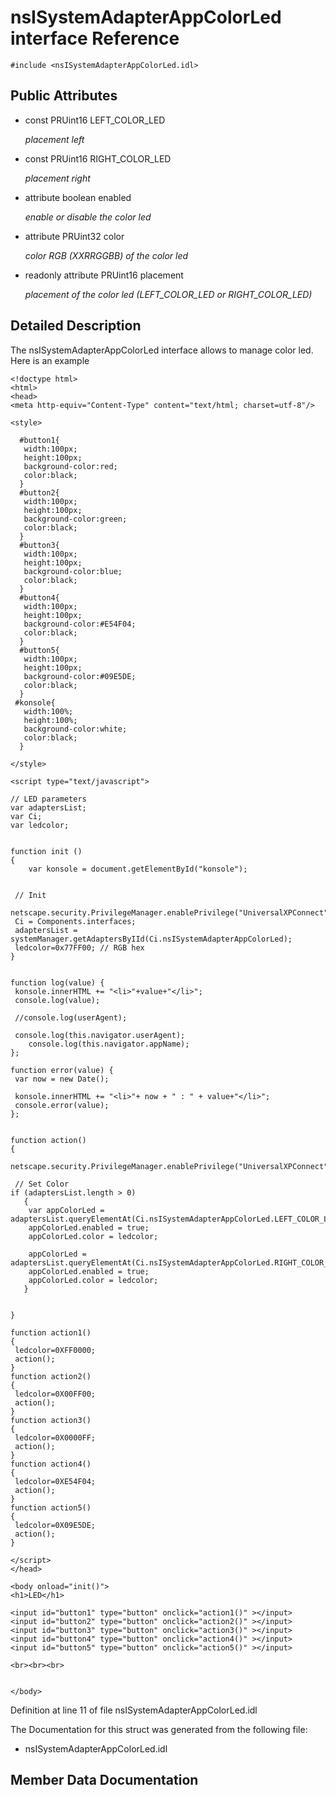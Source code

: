 nsISystemAdapterAppColorLed interface Reference
===============================================

    #include <nsISystemAdapterAppColorLed.idl>

Public Attributes
-----------------

-   const PRUint16 LEFT\_COLOR\_LED

    *placement left*

<!-- -->

-   const PRUint16 RIGHT\_COLOR\_LED

    *placement right*

<!-- -->

-   attribute boolean enabled

    *enable or disable the color led*

<!-- -->

-   attribute PRUint32 color

    *color RGB (XXRRGGBB) of the color led*

<!-- -->

-   readonly attribute PRUint16 placement

    *placement of the color led (LEFT\_COLOR\_LED or RIGHT\_COLOR\_LED)*

Detailed Description
--------------------

The nsISystemAdapterAppColorLed interface allows to manage color led. Here is an example

    <!doctype html>
    <html>
    <head>
    <meta http-equiv="Content-Type" content="text/html; charset=utf-8"/>

    <style>

      #button1{
       width:100px;
       height:100px;
       background-color:red;
       color:black;
      } 
      #button2{
       width:100px;
       height:100px;
       background-color:green;
       color:black;
      } 
      #button3{
       width:100px;
       height:100px;
       background-color:blue;
       color:black;
      } 
      #button4{
       width:100px;
       height:100px;
       background-color:#E54F04;
       color:black;
      } 
      #button5{
       width:100px;
       height:100px;
       background-color:#09E5DE;
       color:black;
      } 
     #konsole{
       width:100%;
       height:100%;
       background-color:white;
       color:black;
      }
      
    </style>

    <script type="text/javascript">

    // LED parameters
    var adaptersList;
    var Ci;
    var ledcolor;


    function init ()
    {
        var konsole = document.getElementById("konsole");
      
      
     // Init    
     netscape.security.PrivilegeManager.enablePrivilege("UniversalXPConnect");
     Ci = Components.interfaces;
     adaptersList = systemManager.getAdaptersByIId(Ci.nsISystemAdapterAppColorLed);
     ledcolor=0x77FF00; // RGB hex  
    }


    function log(value) {
     konsole.innerHTML += "<li>"+value+"</li>";
     console.log(value);
     
     //console.log(userAgent);
     
     console.log(this.navigator.userAgent);
        console.log(this.navigator.appName);
    };

    function error(value) {
     var now = new Date();
     
     konsole.innerHTML += "<li>"+ now + " : " + value+"</li>";
     console.error(value);
    };


    function action()
    {  
      netscape.security.PrivilegeManager.enablePrivilege("UniversalXPConnect");
      
     // Set Color
    if (adaptersList.length > 0)
       {
        var appColorLed = adaptersList.queryElementAt(Ci.nsISystemAdapterAppColorLed.LEFT_COLOR_LED,Ci.nsISystemAdapterAppColorLed);
        appColorLed.enabled = true;
        appColorLed.color = ledcolor;
      
        appColorLed = adaptersList.queryElementAt(Ci.nsISystemAdapterAppColorLed.RIGHT_COLOR_LED,Ci.nsISystemAdapterAppColorLed);
        appColorLed.enabled = true;
        appColorLed.color = ledcolor;
       }  


    }

    function action1()
    { 
     ledcolor=0XFF0000;
     action();
    }
    function action2()
    { 
     ledcolor=0X00FF00;
     action();
    }
    function action3()
    { 
     ledcolor=0X0000FF;
     action();
    }
    function action4()
    { 
     ledcolor=0XE54F04;
     action();
    }
    function action5()
    { 
     ledcolor=0X09E5DE;
     action();
    }

    </script>
    </head>

    <body onload="init()">
    <h1>LED</h1>

    <input id="button1" type="button" onclick="action1()" ></input>
    <input id="button2" type="button" onclick="action2()" ></input>
    <input id="button3" type="button" onclick="action3()" ></input>
    <input id="button4" type="button" onclick="action4()" ></input>
    <input id="button5" type="button" onclick="action5()" ></input>

    <br><br><br>


    </body>

Definition at line 11 of file nsISystemAdapterAppColorLed.idl

The Documentation for this struct was generated from the following file:

-   nsISystemAdapterAppColorLed.idl

Member Data Documentation
-------------------------
